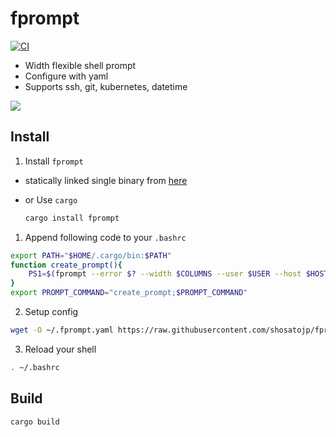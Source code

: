 # fprompt

[![CI](https://github.com/shosatojp/fprompt/actions/workflows/ci.yml/badge.svg)](https://github.com/shosatojp/fprompt/actions/workflows/ci.yml)

- Width flexible shell prompt
- Configure with yaml
- Supports ssh, git, kubernetes, datetime

![](image.png)

## Install

1. Install `fprompt`

- statically linked single binary from [here](https://github.com/shosatojp/fprompt/releases/latest)
- or Use `cargo`

    ```sh
    cargo install fprompt
    ```

1. Append following code to your `.bashrc`

```sh
export PATH="$HOME/.cargo/bin:$PATH"
function create_prompt(){
    PS1=$(fprompt --error $? --width $COLUMNS --user $USER --host $HOSTNAME -c $HOME/.fprompt.yaml)
}
export PROMPT_COMMAND="create_prompt;$PROMPT_COMMAND"
```

2. Setup config

```sh
wget -O ~/.fprompt.yaml https://raw.githubusercontent.com/shosatojp/fprompt/master/.fprompt.yaml
```

3. Reload your shell

```sh
. ~/.bashrc
```

## Build

```sh
cargo build
```
